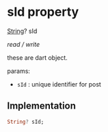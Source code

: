 


# sId property







[String](https://api.flutter.dev/flutter/dart-core/String-class.html)? sId
  
_<span class="feature">read / write</span>_



<p>these are dart object.</p>
<p>params:</p>
<ul>
<li><code>sId</code> : unique identifier for post</li>
</ul>



## Implementation

```dart
String? sId;
```








